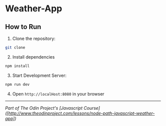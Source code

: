 # Weather-App


## How to Run

1. Clone the repository:
```bash
git clone 
```

2. Install dependencies
```bash
npm install
```

3. Start Development Server:
```bash
npm run dev
```

4. Open `http://localHost:8080` in your browser

---

*Part of The Odin Project's [Javascript Course]
([http://www.theodinproject.com/lessons/node-path-javascript-weather-app])*
